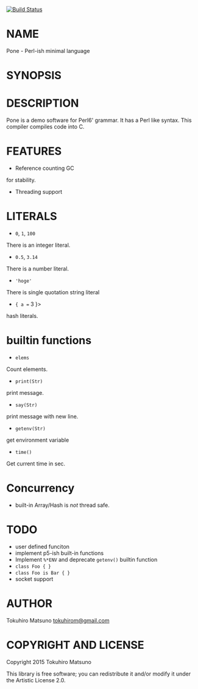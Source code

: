[![Build Status](https://travis-ci.org/tokuhirom/Pone.svg?branch=master)](https://travis-ci.org/tokuhirom/Pone)

NAME
====

Pone - Perl-ish minimal language

SYNOPSIS
========

DESCRIPTION
===========

Pone is a demo software for Perl6' grammar. It has a Perl like syntax. This compiler compiles code into C.

FEATURES
========

  * Reference counting GC

for stability.

  * Threading support

LITERALS
========

  * `0`, `1`, `100`

There is an integer literal.

  * `0.5`, `3.14`

There is a number literal.

  * `'hoge' `

There is single quotation string literal

  * `{ a =` 3 }>

hash literals.

builtin functions
=================

  * `elems`

Count elements.

  * `print(Str)`

print message.

  * `say(Str)`

print message with new line.

  * `getenv(Str)`

get environment variable

  * `time()`

Get current time in sec.

Concurrency
===========

 * built-in Array/Hash is *not* thread safe.

TODO
====

  * user defined funciton
  * implement p5-ish built-in functions
  * Implement `%*ENV` and deprecate `getenv()` builtin function
  * `class Foo { }`
  * `class Foo is Bar { }`
  * socket support

AUTHOR
======

Tokuhiro Matsuno <tokuhirom@gmail.com>

COPYRIGHT AND LICENSE
=====================

Copyright 2015 Tokuhiro Matsuno

This library is free software; you can redistribute it and/or modify it under the Artistic License 2.0.
